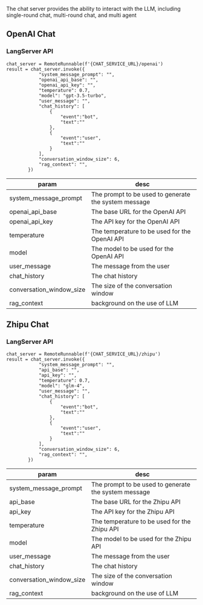The chat server provides the ability to interact with the LLM, including single-round chat, multi-round chat, and multi agent


## OpenAI Chat

### LangServer API

```
chat_server = RemoteRunnable(f'{CHAT_SERVICE_URL}/openai')
result = chat_server.invoke({
            "system_message_prompt": "",
            "openai_api_base": "",
            "openai_api_key": "",
            "temperature": 0.7,
            "model": "gpt-3.5-turbo",
            "user_message": "",
            "chat_history": [
                {
                    "event":"bot",
                    "text":""
                },
                {
                    "event":"user",
                    "text":""
                }
            ],
            "conversation_window_size": 6,
            "rag_context": "",
        })
```

| param                    | desc                                                 |
| ------------------------ | ---------------------------------------------------- |
| system_message_prompt    | The prompt to be used to generate the system message |
| openai_api_base          | The base URL for the OpenAI API                      |
| openai_api_key           | The API key for the OpenAI API                       |
| temperature              | The temperature to be used for the OpenAI API        |
| model                    | The model to be used for the OpenAI API              |
| user_message             | The message from the user                            |
| chat_history             | The chat history                                     |
| conversation_window_size | The size of the conversation window                  |
| rag_context              | background on the use of LLM                         |


## Zhipu Chat
### LangServer API

```
chat_server = RemoteRunnable(f'{CHAT_SERVICE_URL}/zhipu')
result = chat_server.invoke({
            "system_message_prompt": "",
            "api_base": "",
            "api_key": "",
            "temperature": 0.7,
            "model": "glm-4",
            "user_message": "",
            "chat_history": [
                {
                    "event":"bot",
                    "text":""
                },
                {
                    "event":"user",
                    "text":""
                }
            ],
            "conversation_window_size": 6,
            "rag_context": "",
        })
```

| param                    | desc                                                 |
| ------------------------ | ---------------------------------------------------- |
| system_message_prompt    | The prompt to be used to generate the system message |
| api_base                 | The base URL for the Zhipu API                       |
| api_key                  | The API key for the Zhipu API                        |
| temperature              | The temperature to be used for the Zhipu API         |
| model                    | The model to be used for the Zhipu API               |
| user_message             | The message from the user                            |
| chat_history             | The chat history                                     |
| conversation_window_size | The size of the conversation window                  |
| rag_context              | background on the use of LLM                         |
```


